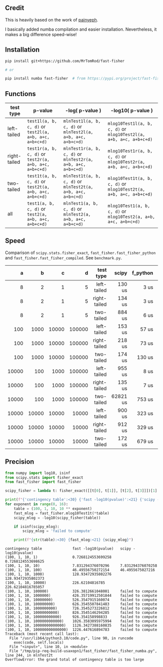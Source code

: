 ## Credit

This is heavily based on the work of [painyeph](https://github.com/painyeph/FishersExactTest).

I basically added numba compilation and easier installation.
Nevertheless, it makes a big difference speed-wise!

## Installation

```bash
pip install git+https://github.com/MrTomRod/fast-fisher

# or

pip install numba fast-fisher  # from https://pypi.org/project/fast-fisher/
```

## Functions

| test type    | p-value                                                | -log( p-value )                                              | -log10( p-value )                                                  |
|--------------|--------------------------------------------------------|--------------------------------------------------------------|--------------------------------------------------------------------|
| left-tailed  | `test1l(a, b, c, d)` or `test2l(a, a+b, a+c, a+b+c+d)` | `mlnTest1l(a, b, c, d)` or `mlnTest2l(a, a+b, a+c, a+b+c+d)` | `mlog10Test1l(a, b, c, d)` or `mlog10Test2l(a, a+b, a+c, a+b+c+d)` |
| right-tailed | `test1r(a, b, c, d)` or `test2r(a, a+b, a+c, a+b+c+d)` | `mlnTest1r(a, b, c, d)` or `mlnTest2r(a, a+b, a+c, a+b+c+d)` | `mlog10Test1r(a, b, c, d)` or `mlog10Test2r(a, a+b, a+c, a+b+c+d)` |
| two-tailed   | `test1t(a, b, c, d)` or `test2t(a, a+b, a+c, a+b+c+d)` | `mlnTest1t(a, b, c, d)` or `mlnTest2t(a, a+b, a+c, a+b+c+d)` | `mlog10Test1t(a, b, c, d)` or `mlog10Test2t(a, a+b, a+c, a+b+c+d)` |
| all          | `test1(a, b, c, d)` or `test2(a, a+b, a+c, a+b+c+d)`   | `mlnTest1(a, b, c, d)` or `mlnTest2(a, a+b, a+c, a+b+c+d)`   | `mlog10Test1(a, b, c, d)` or `mlog10Test2(a, a+b, a+c, a+b+c+d)`   |

## Speed

Comparison of `scipy.stats.fisher_exact`, `fast_fisher.fast_fisher_python` and `fast_fisher.fast_fisher_compiled`. See `benchmark.py`.

|      a |      b |      c |      d |    test type |     scipy |  f_python | f_compiled |
|-------:|-------:|-------:|-------:|-------------:|----------:|----------:|-----------:|
|      8 |      2 |      1 |      5 |  left-tailed |    130 us |      3 us |       1 us |
|      8 |      2 |      1 |      5 | right-tailed |    134 us |      3 us |       0 us |
|      8 |      2 |      1 |      5 |   two-tailed |    884 us |      6 us |       1 us |
|    100 |   1000 |  10000 | 100000 |  left-tailed |    153 us |     57 us |       5 us |
|    100 |   1000 |  10000 | 100000 | right-tailed |    218 us |     73 us |       6 us |
|    100 |   1000 |  10000 | 100000 |   two-tailed |    174 us |    130 us |      10 us |
|  10000 |    100 |   1000 | 100000 |  left-tailed |    955 us |      8 us |       1 us |
|  10000 |    100 |   1000 | 100000 | right-tailed |    135 us |      7 us |       1 us |
|  10000 |    100 |   1000 | 100000 |   two-tailed |  62821 us |    753 us |      53 us |
|  10000 |  10000 |  10000 |  10000 |  left-tailed |    900 us |    323 us |      26 us |
|  10000 |  10000 |  10000 |  10000 | right-tailed |    912 us |    329 us |      27 us |
|  10000 |  10000 |  10000 |  10000 |   two-tailed |    172 us |    679 us |      53 us |

## Precision

```python
from numpy import log10, isinf
from scipy.stats import fisher_exact
from fast_fisher import fast_fisher

scipy_fisher = lambda t: fisher_exact([[t[0], t[1]], [t[2], t[3]]])[1]

print(f"{'contingency table':<30} {'fast -log10(pvalue)':<21} {'scipy -log10(pvalue)'}")
for exponent in range(0, 16):
    table = (100, 1, 10, 10 ** exponent)
    fast_mlog = fast_fisher.mlog10Test1t(*table)
    scipy_mlog = -log10(scipy_fisher(table))

    if isinf(scipy_mlog):
        scipy_mlog = 'failed to compute'

    print(f"{str(table):<30} {fast_mlog:<21} {scipy_mlog}")
```

```text
contingency table              fast -log10(pvalue)   scipy -log10(pvalue)
(100, 1, 10, 1)                0.7268124553699258    0.7268124553698625
(100, 1, 10, 10)               7.831294376070296     7.831294376070258
(100, 1, 10, 100)              46.49556750272154     46.4955675027216
(100, 1, 10, 1000)             128.93472935802276    128.93472935802373
(100, 1, 10, 10000)            226.62104816785       226.62104816785057
(100, 1, 10, 100000)           326.3812661048001     failed to compute
(100, 1, 10, 1000000)          426.35719912501844    failed to compute
(100, 1, 10, 10000000)         526.3547915160074     failed to compute
(100, 1, 10, 100000000)        626.3545507841483     failed to compute
(100, 1, 10, 1000000000)       726.3545273226812     failed to compute
(100, 1, 10, 10000000000)      826.3545146294285     failed to compute
(100, 1, 10, 100000000000)     926.354158998833      failed to compute
(100, 1, 10, 1000000000000)    1026.3583095975994    failed to compute
(100, 1, 10, 10000000000000)   1126.3427388160835    failed to compute
(100, 1, 10, 100000000000000)  1226.447616894783     failed to compute
Traceback (most recent call last):
  File "/usr/lib64/python3.10/code.py", line 90, in runcode
    exec(code, self.locals)
  File "<input>", line 10, in <module>
  File "/tmp/pip-req-build-usaxopn1/fast_fisher/fast_fisher_numba.py", line 244, in mlnTest2t
OverflowError: the grand total of contingency table is too large
```
